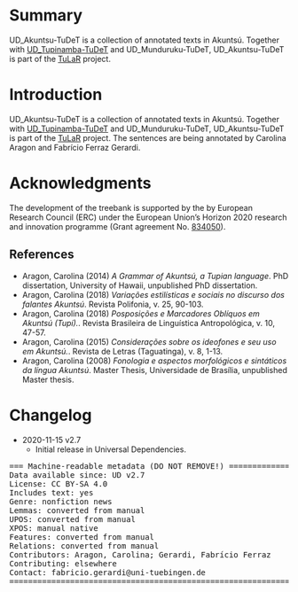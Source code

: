 # Summary

UD_Akuntsu-TuDeT is a collection of annotated texts in Akuntsú. Together with [UD_Tupinamba-TuDeT](https://github.com/UniversalDependencies/UD_Tupinamba-TuDeT) and UD_Munduruku-TuDeT, UD_Akuntsu-TuDeT is part of the [TuLaR](https://tular.org) project. 

# Introduction

UD_Akuntsu-TuDeT is a collection of annotated texts in Akuntsú. Together with [UD_Tupinamba-TuDeT](https://github.com/UniversalDependencies/UD_Tupinamba-TuDeT) and UD_Munduruku-TuDeT, UD_Akuntsu-TuDeT is part of the [TuLaR](https://tular.org) project.  The sentences are being annotated by Carolina Aragon and Fabrício Ferraz Gerardi.


# Acknowledgments

The development of the treebank is supported by the by European Research Council (ERC) under the European Union’s Horizon 2020 research and innovation programme (Grant agreement No. [834050](https://uni-tuebingen.de/fakultaeten/philosophische-fakultaet/fachbereiche/neuphilologie/seminar-fuer-sprachwissenschaft/arbeitsbereiche/allg-sprachwissenschaft/projekte/crosslingference/)).

## References

* Aragon, Carolina (2014) *A Grammar of Akuntsú, a Tupian language*. PhD dissertation, University of Hawaii, unpublished PhD dissertation.   
* Aragon, Carolina (2018) *Variações estilísticas e sociais no discurso dos falantes Akuntsú*. Revista Polifonia, v. 25, 90-103. 
* Aragon, Carolina (2018) *Posposições e Marcadores Oblíquos em Akuntsú (Tupí).*. Revista Brasileira de Linguística Antropológica, v. 10, 47-57. 
* Aragon, Carolina (2015) *Considerações sobre os ideofones e seu uso em Akuntsú.*. Revista de Letras (Taguatinga), v. 8, 1-13.
* Aragon, Carolina (2008) *Fonologia e aspectos morfológicos e sintáticos da língua Akuntsú*. Master Thesis, Universidade de Brasília, unpublished Master thesis.


# Changelog

* 2020-11-15 v2.7
  * Initial release in Universal Dependencies.


<pre>
=== Machine-readable metadata (DO NOT REMOVE!) ================================
Data available since: UD v2.7
License: CC BY-SA 4.0
Includes text: yes
Genre: nonfiction news
Lemmas: converted from manual
UPOS: converted from manual
XPOS: manual native
Features: converted from manual
Relations: converted from manual
Contributors: Aragon, Carolina; Gerardi, Fabrício Ferraz
Contributing: elsewhere
Contact: fabricio.gerardi@uni-tuebingen.de
===============================================================================
</pre>

